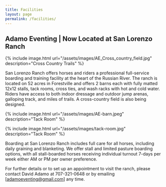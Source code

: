 ```yaml
---
title: Facilities
layout: page
permalink: /facilities/
---
```


<h2>Adamo Eventing | Now Located at San Lorenzo Ranch</h2>

{% include image.html url="/assets/images/AE_Cross_country_field.jpg" description="Cross Country Trails" %}

San Lorenzo Ranch offers horses and riders a professional full-service boarding and training facility at the heart of the Russian River. The ranch is located on 52 acres in Forestville and offers 2 barns each with fully matted 12x12 stalls, tack rooms, cross ties, and wash racks with hot and cold water. Riders have access to both indoor dressage and outdoor jump arenas, galloping track, and miles of trails. A cross-country field is also being designed.

 {% include image.html url="/assets/images/AE-barn.jpeg" description="Tack Room" %}

{% include image.html url="/assets/images/tack-room.jpg" description="Tack Room" %} 

Boarding at San Lorenzo Ranch includes full care for all horses, including daily graining and blanketing. We offer stall and limited pasture boarding options, with all stall-boarded horses receiving individual turnout 7-days per week either AM or PM per owner preference.

For further details or to set up an appointment to visit the ranch, please contact David Adamo at 707-321-0648 or by emailing [adamoeventing@gmail.com] any time.

